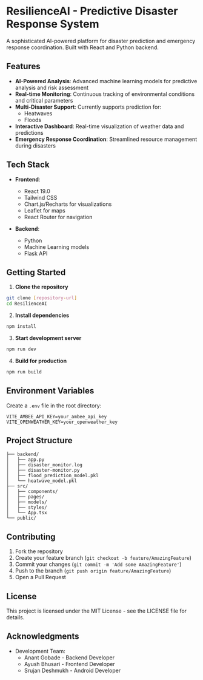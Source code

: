 # ResilienceAI - Predictive Disaster Response System

A sophisticated AI-powered platform for disaster prediction and emergency response coordination. Built with React and Python backend.

## Features

- **AI-Powered Analysis**: Advanced machine learning models for predictive analysis and risk assessment
- **Real-time Monitoring**: Continuous tracking of environmental conditions and critical parameters
- **Multi-Disaster Support**: Currently supports prediction for:
  - Heatwaves
  - Floods
- **Interactive Dashboard**: Real-time visualization of weather data and predictions
- **Emergency Response Coordination**: Streamlined resource management during disasters

## Tech Stack

- **Frontend**:
  - React 19.0
  - Tailwind CSS
  - Chart.js/Recharts for visualizations
  - Leaflet for maps
  - React Router for navigation

- **Backend**:
  - Python
  - Machine Learning models
  - Flask API

## Getting Started

1. **Clone the repository**
```sh
git clone [repository-url]
cd ResilienceAI
```

2. **Install dependencies**
```sh
npm install
```

3. **Start development server**
```sh
npm run dev
```

4. **Build for production**
```sh
npm run build
```

## Environment Variables

Create a `.env` file in the root directory:

```env
VITE_AMBEE_API_KEY=your_ambee_api_key
VITE_OPENWEATHER_KEY=your_openweather_key
```

## Project Structure

```
├── backend/
│   ├── app.py
│   ├── disaster_monitor.log
│   ├── disaster-monitor.py
│   ├── flood_prediction_model.pkl
│   └── heatwave_model.pkl
├── src/
│   ├── components/
│   ├── pages/
│   ├── models/
│   ├── styles/
│   └── App.tsx
└── public/
```

## Contributing

1. Fork the repository
2. Create your feature branch (`git checkout -b feature/AmazingFeature`)
3. Commit your changes (`git commit -m 'Add some AmazingFeature'`)
4. Push to the branch (`git push origin feature/AmazingFeature`)
5. Open a Pull Request

## License

This project is licensed under the MIT License - see the LICENSE file for details.

## Acknowledgments

- Development Team:
  - Anant Gobade - Backend Developer
  - Ayush Bhusari - Frontend Developer
  - Srujan Deshmukh - Android Developer